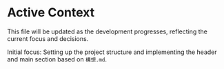 # Active Context

This file will be updated as the development progresses, reflecting the current focus and decisions.

Initial focus: Setting up the project structure and implementing the header and main section based on `構想.md`. 